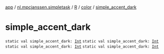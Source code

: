 [app](../../../index.md) / [nl.mpcjanssen.simpletask](../../index.md) / [R](../index.md) / [color](index.md) / [simple_accent_dark](.)

# simple_accent_dark

`static val simple_accent_dark: `[`Int`](https://kotlinlang.org/api/latest/jvm/stdlib/kotlin/-int/index.html)
`static val simple_accent_dark: `[`Int`](https://kotlinlang.org/api/latest/jvm/stdlib/kotlin/-int/index.html)
`static val simple_accent_dark: `[`Int`](https://kotlinlang.org/api/latest/jvm/stdlib/kotlin/-int/index.html)
`static val simple_accent_dark: `[`Int`](https://kotlinlang.org/api/latest/jvm/stdlib/kotlin/-int/index.html)